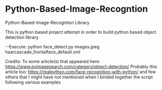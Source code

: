 Python-Based-Image-Recogntion
=======================================

Python-Based-Image-Recogntion Library

This is python based project attempt in order to build python based object detection library

--Execute: python face_detect.py images.jpeg haarcascade_frontalface_default.xml

Credits: To some article(s) that appeared here: https://www.pyimagesearch.com/category/object-detection/
         Probably this article too: https://realpython.com/face-recognition-with-python/
         and few others that I might have not mentioned when I binded together the script following various examples
